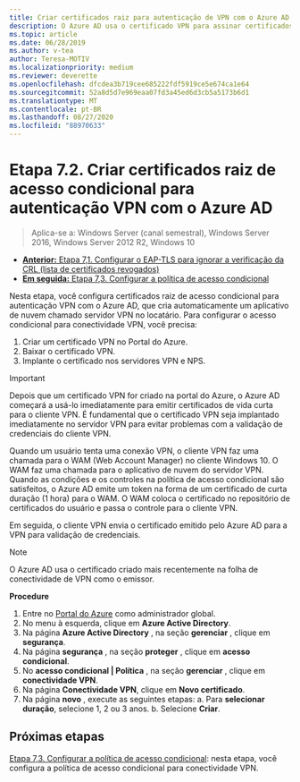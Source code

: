 ```yaml
---
title: Criar certificados raiz para autenticação de VPN com o Azure AD
description: O Azure AD usa o certificado VPN para assinar certificados emitidos para os clientes Windows 10 ao autenticar no Azure AD para conectividade VPN. O certificado marcado como primário é o emissor que o AD do Azure usa.
ms.topic: article
ms.date: 06/28/2019
ms.author: v-tea
author: Teresa-MOTIV
ms.localizationpriority: medium
ms.reviewer: deverette
ms.openlocfilehash: dfcdea3b719cee685222fdf5919ce5e674ca1e64
ms.sourcegitcommit: 52a8d5d7e969eaa07fd3a45ed6d3cb5a5173b6d1
ms.translationtype: MT
ms.contentlocale: pt-BR
ms.lasthandoff: 08/27/2020
ms.locfileid: "88970633"
---
```

# <a name="step-72-create-conditional-access-root-certificates-for-vpn-authentication-with-azure-ad"></a>Etapa 7.2. Criar certificados raiz de acesso condicional para autenticação VPN com o Azure AD

> Aplica-se a: Windows Server (canal semestral), Windows Server 2016, Windows Server 2012 R2, Windows 10

- [**Anterior:** Etapa 7,1. Configurar o EAP-TLS para ignorar a verificação da CRL (lista de certificados revogados)](vpn-config-eap-tls-to-ignore-crl-checking.md)
- [**Em seguida:** Etapa 7,3. Configurar a política de acesso condicional](vpn-config-conditional-access-policy.md)

Nesta etapa, você configura certificados raiz de acesso condicional para autenticação VPN com o Azure AD, que cria automaticamente um aplicativo de nuvem chamado servidor VPN no locatário. Para configurar o acesso condicional para conectividade VPN, você precisa:

1. Criar um certificado VPN no Portal do Azure.
2. Baixar o certificado VPN.
3. Implante o certificado nos servidores VPN e NPS.

> [!IMPORTANT]
> Depois que um certificado VPN for criado na portal do Azure, o Azure AD começará a usá-lo imediatamente para emitir certificados de vida curta para o cliente VPN. É fundamental que o certificado VPN seja implantado imediatamente no servidor VPN para evitar problemas com a validação de credenciais do cliente VPN.

Quando um usuário tenta uma conexão VPN, o cliente VPN faz uma chamada para o WAM (Web Account Manager) no cliente Windows 10. O WAM faz uma chamada para o aplicativo de nuvem do servidor VPN. Quando as condições e os controles na política de acesso condicional são satisfeitos, o Azure AD emite um token na forma de um certificado de curta duração (1 hora) para o WAM. O WAM coloca o certificado no repositório de certificados do usuário e passa o controle para o cliente VPN. 

Em seguida, o cliente VPN envia o certificado emitido pelo Azure AD para a VPN para validação de credenciais. 

> [!NOTE]
> O Azure AD usa o certificado criado mais recentemente na folha de conectividade de VPN como o emissor.

**Procedure**

1. Entre no [Portal do Azure](https://portal.azure.com) como administrador global.
2. No menu à esquerda, clique em **Azure Active Directory**.
3. Na página **Azure Active Directory** , na seção **gerenciar** , clique em **segurança**.
4. Na página **segurança** , na seção **proteger** , clique em **acesso condicional**.
5. No **acesso condicional | Política** , na seção **gerenciar** , clique em **conectividade VPN**.
5. Na página **Conectividade VPN**, clique em **Novo certificado**.
6. Na página **novo** , execute as seguintes etapas: a. Para **selecionar duração**, selecione 1, 2 ou 3 anos.
    b. Selecione **Criar**.

## <a name="next-steps"></a>Próximas etapas

[Etapa 7,3. Configurar a política de acesso condicional](vpn-config-conditional-access-policy.md): nesta etapa, você configura a política de acesso condicional para conectividade VPN.
